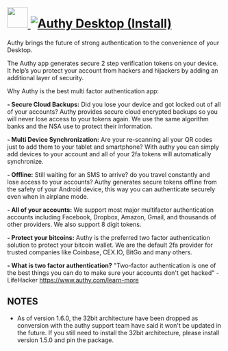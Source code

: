 # [<img src="https://cdn.jsdelivr.net/gh/AdmiringWorm/chocolatey-packages@33b1fe9fae09a9f801ff3c6c7431ace2233c8139/automatic/authy-desktop/icons/48x48.png" height="48" width="48" /> ![Authy Desktop (Install)](<https://img.shields.io/chocolatey/v/authy-desktop.svg?label=Authy%20Desktop%20(Install)&style=for-the-badge>)](https://chocolatey.org/packages/authy-desktop)

Authy brings the future of strong authentication to the convenience of your Desktop.

The Authy app generates secure 2 step verification tokens on your device. It help’s you protect your account from hackers and hijackers by adding an additional layer of security.

Why Authy is the best multi factor authentication app:

**- Secure Cloud Backups:**
Did you lose your device and got locked out of all of your accounts? Authy provides secure cloud encrypted backups so you will never lose access to your tokens again. We use the same algorithm banks and the NSA use to protect their information.

**- Multi Device Synchronization:**
Are your re-scanning all your QR codes just to add them to your tablet and smartphone? With authy you can simply add devices to your account and all of your 2fa tokens will automatically synchronize.

**- Offline:**
Still waiting for an SMS to arrive? do you travel constantly and lose access to your accounts? Authy generates secure tokens offline from the safety of your Android device, this way you can authenticate securely even when in airplane mode.

**- All of your accounts:**
We support most major multifactor authentication accounts including Facebook, Dropbox, Amazon, Gmail, and thousands of other providers. We also support 8 digit tokens.

**- Protect your bitcoins:**
Authy is the preferred two factor authentication solution to protect your bitcoin wallet. We are the default 2fa provider for trusted companies like Coinbase, CEX.IO, BitGo and many others.

**- What is two factor authentication?**
"Two-factor authentication is one of the best things you can do to make sure your accounts don't get hacked" - LifeHacker
https://www.authy.com/learn-more

## NOTES

- As of version 1.6.0, the 32bit architecture have been dropped as conversion with the authy support team have said it won't be updated in the future.
  If you still need to install the 32bit architecture, please install version 1.5.0 and pin the package.
